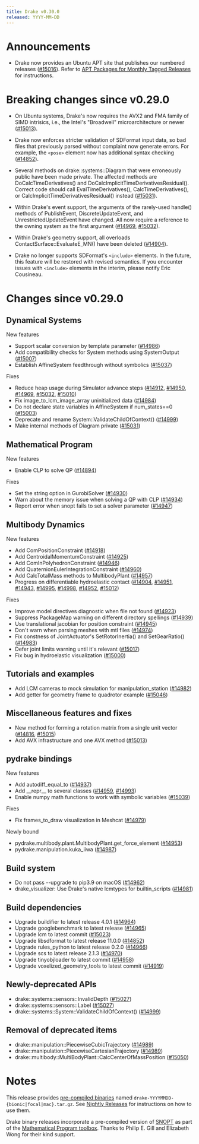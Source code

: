 ```yaml
---
title: Drake v0.30.0
released: YYYY-MM-DD
---
```


# Announcements

* Drake now provides an Ubuntu APT site that publishes our numbered releases
  ([#15016][_#15016]). Refer to
  [APT Packages for Monthly Tagged Releases][_apt-packages] for instructions.

# Breaking changes since v0.29.0

* On Ubuntu systems, Drake's now requires the AVX2 and FMA family of SIMD
  intrisics, i.e., the Intel's "Broadwell" microarchitecture or newer
  ([#15013][_#15013]).

* Drake now enforces stricter validation of SDFormat input data, so bad files
  that previously parsed without complaint now generate errors. For example,
  the `<pose>` element now has additional syntax checking ([#14852][_#14852]).

* Several methods on drake::systems::Diagram that were erroneously public have
  been made private. The affected methods are DoCalcTimeDerivatives() and
  DoCalcImplicitTimeDerivativesResidual(). Correct code should call
  EvalTimeDerivatives(), CalcTimeDerivatives(), or
  CalcImplicitTimeDerivativesResidual() instead ([#15031][_#15031]).

* Within Drake's event support, the arguments of the rarely-used handle()
  methods of PublishEvent, DiscreteUpdateEvent, and UnrestrictedUpdateEvent
  have changed. All now require a reference to the owning system as the first
  argument ([#14969][_#14969], [#15032][_#15032]).

* Within Drake's geometry support, all overloads ContactSurface::EvaluateE_MN()
  have been deleted ([#14904][_#14904]).

* Drake no longer supports SDFormat's `<include>` elements. In the future, this
  feature will be restored with revised semantics. If you encounter issues with
  `<include>` elements in the interim, please notify Eric Cousineau.

# Changes since v0.29.0

## Dynamical Systems

<!-- <relnotes for systems go here> -->

New features

* Support scalar conversion by template parameter ([#14986][_#14986])
* Add compatibility checks for System methods using SystemOutput ([#15007][_#15007])
* Establish AffineSystem feedthrough without symbolics ([#15037][_#15037])

Fixes

* Reduce heap usage during Simulator advance steps ([#14912][_#14912], [#14950][_#14950], [#14969][_#14969], [#15032][_#15032], [#15010][_#15010])
* Fix image_to_lcm_image_array uninitialized data ([#14984][_#14984])
* Do not declare state variables in AffineSystem if num_states==0 ([#15003][_#15003])
* Deprecate and rename System::ValidateChildOfContext() ([#14999][_#14999])
* Make internal methods of Diagram private ([#15031][_#15031])

## Mathematical Program

<!-- <relnotes for solvers go here> -->


New features

* Enable CLP to solve QP ([#14894][_#14894])

Fixes

* Set the string option in GurobiSolver ([#14930][_#14930])
* Warn about the memory issue when solving a QP with CLP ([#14934][_#14934])
* Report error when snopt fails to set a solver parameter ([#14947][_#14947])

## Multibody Dynamics

<!-- <relnotes for geometry,multibody go here> -->

New features

* Add ComPositionConstraint ([#14918][_#14918])
* Add CentroidalMomentumConstraint ([#14925][_#14925])
* Add ComInPolyhedronConstraint ([#14946][_#14946])
* Add QuaternionEulerIntegrationConstraint ([#14960][_#14960])
* Add CalcTotalMass methods to MultibodyPlant ([#14957][_#14957])
* Progress on differentiable hydroelastic contact ([#14904][_#14904], [#14951][_#14951], [#14943][_#14943], [#14995][_#14995], [#14998][_#14998], [#14952][_#14952], [#15012][_#15012])

Fixes

* Improve model directives diagnostic when file not found ([#14923][_#14923])
* Suppress PackageMap warning on different directory spellings ([#14939][_#14939])
* Use translational jacobian for position constraint ([#14945][_#14945])
* Don't warn when parsing meshes with mtl files ([#14974][_#14974])
* Fix constness of JointActuator's SetRotorInertia() and SetGearRatio() ([#14983][_#14983])
* Defer joint limits warning until it's relevant ([#15017][_#15017])
* Fix bug in hydroelastic visualization ([#15000][_#15000])

## Tutorials and examples

<!-- <relnotes for examples,tutorials go here> -->

* Add LCM cameras to mock simulation for manipulation_station ([#14982][_#14982])
* Add getter for geometry frame to quadrotor example ([#15046][_#15046])

## Miscellaneous features and fixes

<!-- <relnotes for common,math,lcm,lcmtypes,manipulation,perception go here> -->

* New method for forming a rotation matrix from a single unit vector ([#14816][_#14816], [#15015][_#15015])
* Add AVX infrastructure and one AVX method ([#15013][_#15013])

## pydrake bindings

<!-- <relnotes for bindings go here> -->

New features

* Add autodiff_equal_to ([#14937][_#14937])
* Add \_\_repr\_\_ to several classes ([#14959][_#14959], [#14993][_#14993])
* Enable numpy math functions to work with symbolic variables ([#15039][_#15039])

Fixes

* Fix frames_to_draw visualization in Meshcat ([#14979][_#14979])

Newly bound

* pydrake.multibody.plant.MultibodyPlant.get_force_element ([#14953][_#14953])
* pydrake.manipulation.kuka_iiwa ([#14987][_#14987])

## Build system

<!-- <relnotes for cmake,doc,setup,third_party,tools go here> -->

* Do not pass --upgrade to pip3.9 on macOS ([#14962][_#14962])
* drake_visualizer: Use Drake's native lcmtypes for builtin_scripts ([#14981][_#14981])

## Build dependencies

* Upgrade buildifier to latest release 4.0.1 ([#14964][_#14964])
* Upgrade googlebenchmark to latest release ([#14965][_#14965])
* Upgrade lcm to latest commit ([#15023][_#15023])
* Upgrade libsdformat to latest release 11.0.0 ([#14852][_#14852])
* Upgrade rules_python to latest release 0.2.0 ([#14966][_#14966])
* Upgrade scs to latest release 2.1.3 ([#14970][_#14970])
* Upgrade tinyobjloader to latest commit ([#14958][_#14958])
* Upgrade voxelized_geometry_tools to latest commit ([#14919][_#14919])

## Newly-deprecated APIs

* drake::systems::sensors::InvalidDepth ([#15027][_#15027])
* drake::systems::sensors::Label ([#15027][_#15027])
* drake::systems::System::ValidateChildOfContext() ([#14999][_#14999])

## Removal of deprecated items

* drake::manipulation::PiecewiseCubicTrajectory ([#14989][_#14989])
* drake::manipulation::PiecewiseCartesianTrajectory ([#14989][_#14989])
* drake::multibody::MultiBodyPlant::CalcCenterOfMassPosition ([#15050][_#15050])

# Notes

This release provides [pre-compiled binaries](https://github.com/RobotLocomotion/drake/releases/tag/v0.30.0) named
``drake-YYYYMMDD-{bionic|focal|mac}.tar.gz``. See [Nightly Releases](/from_binary.html#nightly-releases) for instructions on how to use them.

Drake binary releases incorporate a pre-compiled version of [SNOPT](https://ccom.ucsd.edu/~optimizers/solvers/snopt/) as part of the
[Mathematical Program toolbox](https://drake.mit.edu/doxygen_cxx/group__solvers.html). Thanks to
Philip E. Gill and Elizabeth Wong for their kind support.

[_apt-packages]: https://drake.mit.edu/from_binary.html#apt-packages-for-monthly-tagged-releases
<!-- <begin issue links> -->
[_#14816]: https://github.com/RobotLocomotion/drake/pull/14816
[_#14852]: https://github.com/RobotLocomotion/drake/pull/14852
[_#14894]: https://github.com/RobotLocomotion/drake/pull/14894
[_#14904]: https://github.com/RobotLocomotion/drake/pull/14904
[_#14912]: https://github.com/RobotLocomotion/drake/pull/14912
[_#14918]: https://github.com/RobotLocomotion/drake/pull/14918
[_#14919]: https://github.com/RobotLocomotion/drake/pull/14919
[_#14923]: https://github.com/RobotLocomotion/drake/pull/14923
[_#14925]: https://github.com/RobotLocomotion/drake/pull/14925
[_#14930]: https://github.com/RobotLocomotion/drake/pull/14930
[_#14934]: https://github.com/RobotLocomotion/drake/pull/14934
[_#14937]: https://github.com/RobotLocomotion/drake/pull/14937
[_#14939]: https://github.com/RobotLocomotion/drake/pull/14939
[_#14943]: https://github.com/RobotLocomotion/drake/pull/14943
[_#14945]: https://github.com/RobotLocomotion/drake/pull/14945
[_#14946]: https://github.com/RobotLocomotion/drake/pull/14946
[_#14947]: https://github.com/RobotLocomotion/drake/pull/14947
[_#14950]: https://github.com/RobotLocomotion/drake/pull/14950
[_#14951]: https://github.com/RobotLocomotion/drake/pull/14951
[_#14952]: https://github.com/RobotLocomotion/drake/pull/14952
[_#14953]: https://github.com/RobotLocomotion/drake/pull/14953
[_#14957]: https://github.com/RobotLocomotion/drake/pull/14957
[_#14958]: https://github.com/RobotLocomotion/drake/pull/14958
[_#14959]: https://github.com/RobotLocomotion/drake/pull/14959
[_#14960]: https://github.com/RobotLocomotion/drake/pull/14960
[_#14962]: https://github.com/RobotLocomotion/drake/pull/14962
[_#14964]: https://github.com/RobotLocomotion/drake/pull/14964
[_#14965]: https://github.com/RobotLocomotion/drake/pull/14965
[_#14966]: https://github.com/RobotLocomotion/drake/pull/14966
[_#14969]: https://github.com/RobotLocomotion/drake/pull/14969
[_#14970]: https://github.com/RobotLocomotion/drake/pull/14970
[_#14974]: https://github.com/RobotLocomotion/drake/pull/14974
[_#14979]: https://github.com/RobotLocomotion/drake/pull/14979
[_#14981]: https://github.com/RobotLocomotion/drake/pull/14981
[_#14982]: https://github.com/RobotLocomotion/drake/pull/14982
[_#14983]: https://github.com/RobotLocomotion/drake/pull/14983
[_#14984]: https://github.com/RobotLocomotion/drake/pull/14984
[_#14986]: https://github.com/RobotLocomotion/drake/pull/14986
[_#14987]: https://github.com/RobotLocomotion/drake/pull/14987
[_#14989]: https://github.com/RobotLocomotion/drake/pull/14989
[_#14993]: https://github.com/RobotLocomotion/drake/pull/14993
[_#14995]: https://github.com/RobotLocomotion/drake/pull/14995
[_#14998]: https://github.com/RobotLocomotion/drake/pull/14998
[_#14999]: https://github.com/RobotLocomotion/drake/pull/14999
[_#15000]: https://github.com/RobotLocomotion/drake/pull/15000
[_#15003]: https://github.com/RobotLocomotion/drake/pull/15003
[_#15007]: https://github.com/RobotLocomotion/drake/pull/15007
[_#15010]: https://github.com/RobotLocomotion/drake/pull/15010
[_#15012]: https://github.com/RobotLocomotion/drake/pull/15012
[_#15013]: https://github.com/RobotLocomotion/drake/pull/15013
[_#15015]: https://github.com/RobotLocomotion/drake/pull/15015
[_#15016]: https://github.com/RobotLocomotion/drake/pull/15016
[_#15017]: https://github.com/RobotLocomotion/drake/pull/15017
[_#15023]: https://github.com/RobotLocomotion/drake/pull/15023
[_#15027]: https://github.com/RobotLocomotion/drake/pull/15027
[_#15031]: https://github.com/RobotLocomotion/drake/pull/15031
[_#15032]: https://github.com/RobotLocomotion/drake/pull/15032
[_#15037]: https://github.com/RobotLocomotion/drake/pull/15037
[_#15039]: https://github.com/RobotLocomotion/drake/pull/15039
[_#15046]: https://github.com/RobotLocomotion/drake/pull/15046
[_#15050]: https://github.com/RobotLocomotion/drake/pull/15050
<!-- <end issue links> -->

<!--
  Current oldest_commit a939b72dfd547f7f2cfb145f400408e4e1423e46 (exclusive).
  Current newest_commit 3e86d88df36f1a7d34cb5663e5f404eb43ce4e42 (inclusive).
-->
